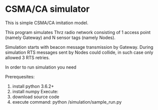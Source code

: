 # CSMA/CA simulator

This is simple CSMA/CA imitation model.

This program simulates Thrz radio network consisting of 1 access point (namely Gateway) and N sensor tags (namely Nodes).

Simulation starts with beacon message transmission by Gateway. During simulation RTS messages sent by Nodes could collide, in such case only allowed 3 RTS retries.

In order to run simulation you need

Prerequesites:
1. install python 3.6.2+
2. install numpy
Execute:
1. download source code
2. execute command: python /simulation/sample_run.py 
